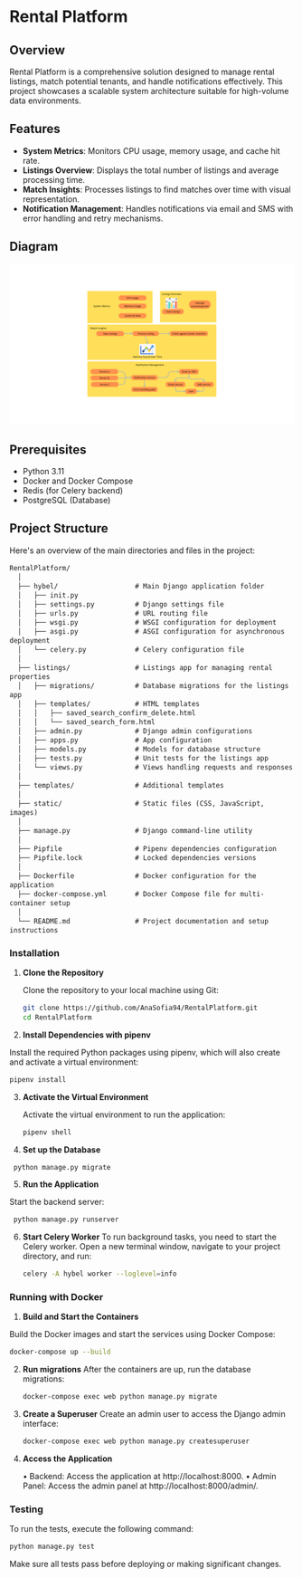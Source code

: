 # Rental Platform

## Overview
Rental Platform is a comprehensive solution designed to manage rental listings, match potential tenants, and handle notifications effectively. This project showcases a scalable system architecture suitable for high-volume data environments.

## Features
- **System Metrics**: Monitors CPU usage, memory usage, and cache hit rate.
- **Listings Overview**: Displays the total number of listings and average processing time.
- **Match Insights**: Processes listings to find matches over time with visual representation.
- **Notification Management**: Handles notifications via email and SMS with error handling and retry mechanisms.

## Diagram

![System Diagram](diagram.png)

## Prerequisites

- Python 3.11
- Docker and Docker Compose
- Redis (for Celery backend)
- PostgreSQL (Database)

## Project Structure
Here's an overview of the main directories and files in the project:

    RentalPlatform/
      │
      ├── hybel/                   # Main Django application folder
      │   ├── init.py
      │   ├── settings.py          # Django settings file
      │   ├── urls.py              # URL routing file
      │   ├── wsgi.py              # WSGI configuration for deployment
      │   ├── asgi.py              # ASGI configuration for asynchronous deployment
      │   └── celery.py            # Celery configuration file
      │
      ├── listings/                # Listings app for managing rental properties
      │   ├── migrations/          # Database migrations for the listings app
      │   ├── templates/           # HTML templates
      │   │   ├── saved_search_confirm_delete.html
      │   │   └── saved_search_form.html
      │   ├── admin.py             # Django admin configurations
      │   ├── apps.py              # App configuration
      │   ├── models.py            # Models for database structure
      │   ├── tests.py             # Unit tests for the listings app
      │   └── views.py             # Views handling requests and responses
      │
      ├── templates/               # Additional templates
      │
      ├── static/                  # Static files (CSS, JavaScript, images)
      │
      ├── manage.py                # Django command-line utility
      │
      ├── Pipfile                  # Pipenv dependencies configuration
      ├── Pipfile.lock             # Locked dependencies versions
      │
      ├── Dockerfile               # Docker configuration for the application
      ├── docker-compose.yml       # Docker Compose file for multi-container setup
      │
      └── README.md                # Project documentation and setup instructions
   

### Installation

1. **Clone the Repository**

   Clone the repository to your local machine using Git:

   ```bash
   git clone https://github.com/AnaSofia94/RentalPlatform.git
   cd RentalPlatform
    ```
   
2.	**Install Dependencies with pipenv**

   Install the required Python packages using pipenv, which will also create and activate a virtual environment:

   ```bash
   pipenv install
   ```

3. **Activate the Virtual Environment**

   Activate the virtual environment to run the application:

   ```bash
   pipenv shell
   ```
   
4. **Set up the Database**

  ```bash
   python manage.py migrate
   ```

5. **Run the Application**

Start the backend server:
  ```bash
   python manage.py runserver
   ```

6. **Start Celery Worker**
To run background tasks, you need to start the Celery worker. Open a new terminal window, navigate to your project directory, and run:
    
      ```bash
    celery -A hybel worker --loglevel=info
    ```

### Running with Docker

 1.	**Build and Start the Containers**

Build the Docker images and start the services using Docker Compose:

   ```bash
   docker-compose up --build
   ```

2. **Run migrations**
After the containers are up, run the database migrations:

    ```bash
    docker-compose exec web python manage.py migrate
    ```
   
3. **Create a Superuser**
Create an admin user to access the Django admin interface:
    
    ```bash
    docker-compose exec web python manage.py createsuperuser
    ```
   
4. **Access the Application**

   • Backend: Access the application at http://localhost:8000.
   • Admin Panel: Access the admin panel at http://localhost:8000/admin/.

### Testing

To run the tests, execute the following command:

   ```bash 
   python manage.py test
   ```

Make sure all tests pass before deploying or making significant changes.
